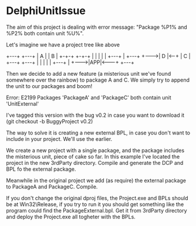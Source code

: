 # DelphiUnitIssue
The aim of this project is dealing with error message: "Package %P1% and %P2% both contain unit %U%".

Let's imagine we have a project tree like above

+---+        +---+
| A |        | B |
+-+-+        +-+-+
  |            |
  |            |
  |    +---+   |    +---+
  +--->| D |<--+    | C |
       +---+        +---+
        |             |
        |             |
        |    +---+    |
        +--->|APP|<---+
             +---+

Then we decide to add a new feature (a misterious unit we've found somewhere over the rainbow) to package A and C. We simply try to append the unit to our packages and boom!

Error: E2199 Packages 'PackageA' and 'PackageC' both contain unit 'UnitExternal'

I've tagged this version with the bug v0.2 in case you want to download it (git checkout -b BuggyProject v0.2)

The way to solve it is creating a new external BPL, in case you don't want to include in your project. We'll use the earlier. 

We create a new project with a single package, and the package includes the misterious unit, piece of cake so far. In this example I've located the project in the new 3rdParty directory. Compile and generate the DCP and BPL fo the external package.

Meanwhile in the original project we add (as require) the external package to PackageA and PackageC. Compile.

If you don't change the original dproj files, the Project.exe and BPLs should be at Win32\Release, if you try to run it you should get something like the program could find the PackageExternal.bpl. Get it from 3rdParty directory and deploy the Project.exe all togheter with the BPLs.



